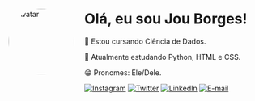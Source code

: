 
<div style="display: flex; align-items: center;">
  <img src="https://i.picasion.com/pic92/63b165c37f0650486934bddb38b21a91.gif" alt="Avatar" height="130" style="border-radius: 50%; margin-right: 20px;">
  <div>
    <h1>Olá, eu sou Jou Borges!</h1>
    <p>🌱 Estou cursando Ciência de Dados.</p>
    <p>📘 Atualmente estudando Python, HTML e CSS.</p>
    <p>😁 Pronomes: Ele/Dele.</p>
    <div>
      <a href="https://www.instagram.com/jouborges" target="_blank"><img src="https://img.shields.io/badge/-Instagram-%23E4405F?style=for-the-badge&logo=instagram&logoColor=white" target="_blank" alt="Instagram"></a>
      <a href="https://www.twitter.com/jouborges" target="_blank"><img src="https://img.shields.io/badge/Twitter-%231DA1F2.svg?style=for-the-badge&logo=Twitter&logoColor=white" target="_blank" alt="Twitter"></a>
      <a href="https://www.linkedin.com/in/dionatanborges" target="_blank"><img src="https://img.shields.io/badge/-LinkedIn-%230077B5?style=for-the-badge&logo=linkedin&logoColor=white" target="_blank" alt="LinkedIn"></a>
      <a href="mailto:john.borges17@gmail.com"><img src="https://img.shields.io/badge/Gmail-D14836?style=for-the-badge&logo=gmail&logoColor=white" target="_blank" alt="E-mail"></a>
    </div>
  </div>
</div> 
